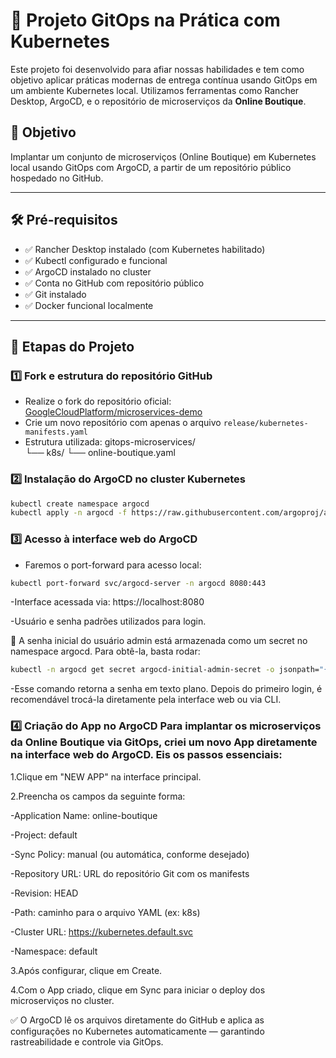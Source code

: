 # 🚀 Projeto GitOps na Prática com Kubernetes

Este projeto foi desenvolvido para afiar nossas habilidades e tem como objetivo aplicar práticas modernas de entrega contínua usando GitOps em um ambiente Kubernetes local. Utilizamos ferramentas como Rancher Desktop, ArgoCD, e o repositório de microserviços da **Online Boutique**.

## 🎯 Objetivo

Implantar um conjunto de microserviços (Online Boutique) em Kubernetes local usando GitOps com ArgoCD, a partir de um repositório público hospedado no GitHub.

---

## 🛠️ Pré-requisitos

- ✅ Rancher Desktop instalado (com Kubernetes habilitado)
- ✅ Kubectl configurado e funcional
- ✅ ArgoCD instalado no cluster
- ✅ Conta no GitHub com repositório público
- ✅ Git instalado
- ✅ Docker funcional localmente

---

## 📂 Etapas do Projeto

### 1️⃣ Fork e estrutura do repositório GitHub

- Realize o fork do repositório oficial:
  [GoogleCloudPlatform/microservices-demo](https://github.com/GoogleCloudPlatform/microservices-demo)
- Crie um novo repositório com apenas o arquivo `release/kubernetes-manifests.yaml`
- Estrutura utilizada:
 gitops-microservices/  
  └── k8s/ 
   └── online-boutique.yaml 


### 2️⃣ Instalação do ArgoCD no cluster Kubernetes

```bash
kubectl create namespace argocd
kubectl apply -n argocd -f https://raw.githubusercontent.com/argoproj/argo-cd/stable/manifests/install.yaml

```

### 3️⃣ Acesso à interface web do ArgoCD
 
 - Faremos o port-forward para acesso local:

 ```bash
 kubectl port-forward svc/argocd-server -n argocd 8080:443

 ```
-Interface acessada via: https://localhost:8080

-Usuário e senha padrões utilizados para login.

🔎 A senha inicial do usuário admin está armazenada como um secret no namespace argocd. Para obtê-la, basta rodar:

```bash
kubectl -n argocd get secret argocd-initial-admin-secret -o jsonpath="{.data.password}" | base64 -d && echo
```

-Esse comando retorna a senha em texto plano. Depois do primeiro login, é recomendável trocá-la diretamente pela interface web ou via CLI.

### 4️⃣ Criação do App no ArgoCD Para implantar os microserviços da Online Boutique via GitOps, criei um novo App diretamente na interface web do ArgoCD. Eis os passos essenciais:

1.Clique em "NEW APP" na interface principal.

2.Preencha os campos da seguinte forma:

-Application Name: online-boutique

-Project: default

-Sync Policy: manual (ou automática, conforme desejado)

-Repository URL: URL do repositório Git com os manifests

-Revision: HEAD

-Path: caminho para o arquivo YAML (ex: k8s)

-Cluster URL: https://kubernetes.default.svc

-Namespace: default

3.Após configurar, clique em Create.

4.Com o App criado, clique em Sync para iniciar o deploy dos microserviços no cluster.

✅ O ArgoCD lê os arquivos diretamente do GitHub e aplica as configurações no Kubernetes automaticamente — garantindo rastreabilidade e controle via GitOps.